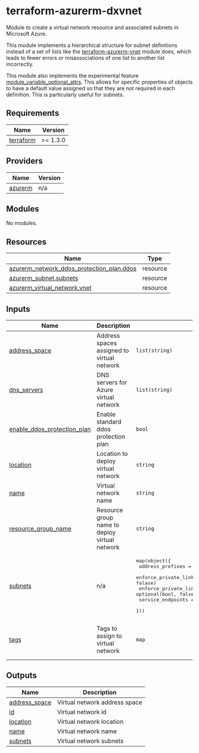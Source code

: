 # terraform-azurerm-dxvnet

Module to create a virtual network resource and associated subnets in Microsoft Azure.

This module implements a hierarchical structure for subnet definitions instead of a set of lists like the [terraform-azurerm-vnet](https://github.com/Azure/terraform-azurerm-network) module does, which leads to fewer errors or misassociations of one list to another list incorrectly.

This module also implements the experimental feature [module_variable_optional_attrs](https://www.terraform.io/docs/language/expressions/type-constraints.html#experimental-optional-object-type-attributes).  This allows for specific properties of objects to have a default value assigned so that they are not required in each definition.  This is particularly useful for subnets.

<!-- BEGIN_TF_DOCS -->
## Requirements

| Name | Version |
|------|---------|
| <a name="requirement_terraform"></a> [terraform](#requirement\_terraform) | >= 1.3.0 |

## Providers

| Name | Version |
|------|---------|
| <a name="provider_azurerm"></a> [azurerm](#provider\_azurerm) | n/a |

## Modules

No modules.

## Resources

| Name | Type |
|------|------|
| [azurerm_network_ddos_protection_plan.ddos](https://registry.terraform.io/providers/hashicorp/azurerm/latest/docs/resources/network_ddos_protection_plan) | resource |
| [azurerm_subnet.subnets](https://registry.terraform.io/providers/hashicorp/azurerm/latest/docs/resources/subnet) | resource |
| [azurerm_virtual_network.vnet](https://registry.terraform.io/providers/hashicorp/azurerm/latest/docs/resources/virtual_network) | resource |

## Inputs

| Name | Description | Type | Default | Required |
|------|-------------|------|---------|:--------:|
| <a name="input_address_space"></a> [address\_space](#input\_address\_space) | Address spaces assigned to virtual network | `list(string)` | n/a | yes |
| <a name="input_dns_servers"></a> [dns\_servers](#input\_dns\_servers) | DNS servers for Azure virtual network | `list(string)` | `[]` | no |
| <a name="input_enable_ddos_protection_plan"></a> [enable\_ddos\_protection\_plan](#input\_enable\_ddos\_protection\_plan) | Enable standard ddos protection plan | `bool` | `false` | no |
| <a name="input_location"></a> [location](#input\_location) | Location to deploy virtual network | `string` | n/a | yes |
| <a name="input_name"></a> [name](#input\_name) | Virtual network name | `string` | n/a | yes |
| <a name="input_resource_group_name"></a> [resource\_group\_name](#input\_resource\_group\_name) | Resource group name to deploy virtual network | `string` | n/a | yes |
| <a name="input_subnets"></a> [subnets](#input\_subnets) | n/a | <pre>map(object({<br>    address_prefixes                               = list(string)<br>    enforce_private_link_endpoint_network_policies = optional(bool, falase)<br>    enforce_private_link_service_network_policies  = optional(bool, false)<br>    service_endpoints                              = optional(list(string))<br>  }))</pre> | n/a | yes |
| <a name="input_tags"></a> [tags](#input\_tags) | Tags to assign to virtual network | `map` | <pre>{<br>  "CreatedBy": "Terraform",<br>  "Module": "terraform-azurerm-dxvnet"<br>}</pre> | no |

## Outputs

| Name | Description |
|------|-------------|
| <a name="output_address_space"></a> [address\_space](#output\_address\_space) | Virtual network address space |
| <a name="output_id"></a> [id](#output\_id) | Virtual network id |
| <a name="output_location"></a> [location](#output\_location) | Virtual network location |
| <a name="output_name"></a> [name](#output\_name) | Virtual network name |
| <a name="output_subnets"></a> [subnets](#output\_subnets) | Virtual network subnets |
<!-- END_TF_DOCS -->
